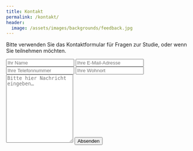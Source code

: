 ```yaml
---
title: Kontakt
permalink: /kontakt/
header:
  image: /assets/images/backgrounds/feedback.jpg
---
```


Bitte verwenden Sie das Kontaktformular für Fragen zur Studie, oder wenn Sie teilnehmen möchten.

<form action="https://formspree.io/katharina.galuschka@med.uni-muenchen.de"
      method="POST">
  <input type="text" name="name" placeholder="Ihr Name">
  <input type="email" name="_replyto" placeholder="Ihre E-Mail-Adresse">
  <input type="tel" name="telefonnummer" placeholder="Ihre Telefonnummer">
  <input type="text" name="wohnort" placeholder="Ihre Wohnort">
  <textarea name="nachricht" placeholder="Bitte hier Nachricht eingeben…" required="" rows="12"></textarea>

  <input type="hidden" name="_subject" value="KOMPASS: Neuer E-Mail-Kontakt" />
  <input type="hidden" name="_language" value="de" />
  <input type="text" name="_gotcha" style="display:none" />
  <input type="submit" value="Absenden">

  <input type="hidden" name="_next" value="{{ '/kontakt/success' | absolute_url }}" />
</form>
